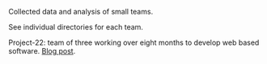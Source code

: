 Collected data and analysis of small teams.

See individual directories for each team.

Project-22: team of three working over eight months to develop web based software. [Blog post](https://shape-of-code.com/2023/02/26/small-team-estimating-in-story-points-a-project-dataset/).

